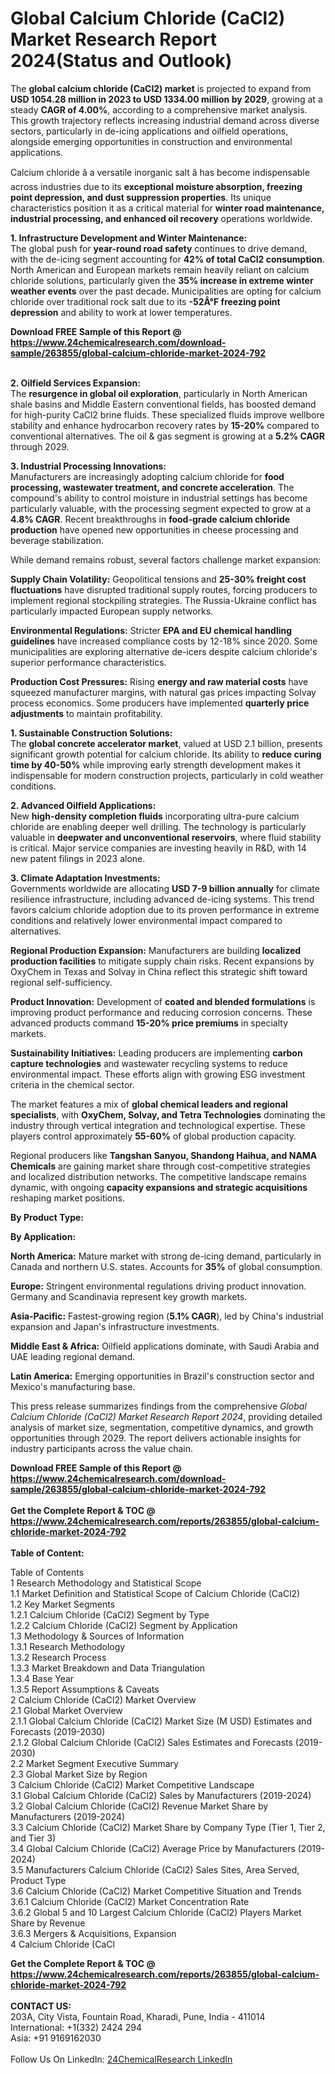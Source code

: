 <h1>Global Calcium Chloride (CaCl2) Market Research Report 2024(Status and Outlook)</h1><p>The <strong>global calcium chloride (CaCl2) market</strong> is projected to expand from <strong>USD 1054.28 million in 2023 to USD 1334.00 million by 2029</strong>, growing at a steady <strong>CAGR of 4.00%</strong>, according to a comprehensive market analysis. This growth trajectory reflects increasing industrial demand across diverse sectors, particularly in de-icing applications and oilfield operations, alongside emerging opportunities in construction and environmental applications.</p><p>Calcium chloride â a versatile inorganic salt â has become indispensable across industries due to its <strong>exceptional moisture absorption, freezing point depression, and dust suppression properties</strong>. Its unique characteristics position it as a critical material for <strong>winter road maintenance, industrial processing, and enhanced oil recovery</strong> operations worldwide.</p><p><strong>1. Infrastructure Development and Winter Maintenance:</strong><br>
The global push for <strong>year-round road safety</strong> continues to drive demand, with the de-icing segment accounting for <strong>42% of total CaCl2 consumption</strong>. North American and European markets remain heavily reliant on calcium chloride solutions, particularly given the <strong>35% increase in extreme winter weather events</strong> over the past decade. Municipalities are opting for calcium chloride over traditional rock salt due to its <strong>-52Â°F freezing point depression</strong> and ability to work at lower temperatures.</p><div><b>Download FREE Sample of this Report @ 
            <a href="https://www.24chemicalresearch.com/download-sample/263855/global-calcium-chloride-market-2024-792">
            https://www.24chemicalresearch.com/download-sample/263855/global-calcium-chloride-market-2024-792</a></b></div><br><p><strong>2. Oilfield Services Expansion:</strong><br>
The <strong>resurgence in global oil exploration</strong>, particularly in North American shale basins and Middle Eastern conventional fields, has boosted demand for high-purity CaCl2 brine fluids. These specialized fluids improve wellbore stability and enhance hydrocarbon recovery rates by <strong>15-20%</strong> compared to conventional alternatives. The oil &amp; gas segment is growing at a <strong>5.2% CAGR</strong> through 2029.</p><p><strong>3. Industrial Processing Innovations:</strong><br>
Manufacturers are increasingly adopting calcium chloride for <strong>food processing, wastewater treatment, and concrete acceleration</strong>. The compound's ability to control moisture in industrial settings has become particularly valuable, with the processing segment expected to grow at a <strong>4.8% CAGR</strong>. Recent breakthroughs in <strong>food-grade calcium chloride production</strong> have opened new opportunities in cheese processing and beverage stabilization.</p><p>While demand remains robust, several factors challenge market expansion:</p><p><strong>Supply Chain Volatility:</strong> Geopolitical tensions and <strong>25-30% freight cost fluctuations</strong> have disrupted traditional supply routes, forcing producers to implement regional stockpiling strategies. The Russia-Ukraine conflict has particularly impacted European supply networks.</p><p><strong>Environmental Regulations:</strong> Stricter <strong>EPA and EU chemical handling guidelines</strong> have increased compliance costs by 12-18% since 2020. Some municipalities are exploring alternative de-icers despite calcium chloride's superior performance characteristics.</p><p><strong>Production Cost Pressures:</strong> Rising <strong>energy and raw material costs</strong> have squeezed manufacturer margins, with natural gas prices impacting Solvay process economics. Some producers have implemented <strong>quarterly price adjustments</strong> to maintain profitability.</p><p><strong>1. Sustainable Construction Solutions:</strong><br>
The <strong>global concrete accelerator market</strong>, valued at USD 2.1 billion, presents significant growth potential for calcium chloride. Its ability to <strong>reduce curing time by 40-50%</strong> while improving early strength development makes it indispensable for modern construction projects, particularly in cold weather conditions.</p><p><strong>2. Advanced Oilfield Applications:</strong><br>
New <strong>high-density completion fluids</strong> incorporating ultra-pure calcium chloride are enabling deeper well drilling. The technology is particularly valuable in <strong>deepwater and unconventional reservoirs</strong>, where fluid stability is critical. Major service companies are investing heavily in R&amp;D, with 14 new patent filings in 2023 alone.</p><p><strong>3. Climate Adaptation Investments:</strong><br>
Governments worldwide are allocating <strong>USD 7-9 billion annually</strong> for climate resilience infrastructure, including advanced de-icing systems. This trend favors calcium chloride adoption due to its proven performance in extreme conditions and relatively lower environmental impact compared to alternatives.</p><p><strong>Regional Production Expansion:</strong> Manufacturers are building <strong>localized production facilities</strong> to mitigate supply chain risks. Recent expansions by OxyChem in Texas and Solvay in China reflect this strategic shift toward regional self-sufficiency.</p><p><strong>Product Innovation:</strong> Development of <strong>coated and blended formulations</strong> is improving product performance and reducing corrosion concerns. These advanced products command <strong>15-20% price premiums</strong> in specialty markets.</p><p><strong>Sustainability Initiatives:</strong> Leading producers are implementing <strong>carbon capture technologies</strong> and wastewater recycling systems to reduce environmental impact. These efforts align with growing ESG investment criteria in the chemical sector.</p><p>The market features a mix of <strong>global chemical leaders and regional specialists</strong>, with <strong>OxyChem, Solvay, and Tetra Technologies</strong> dominating the industry through vertical integration and technological expertise. These players control approximately <strong>55-60%</strong> of global production capacity.</p><p>Regional producers like <strong>Tangshan Sanyou, Shandong Haihua, and NAMA Chemicals</strong> are gaining market share through cost-competitive strategies and localized distribution networks. The competitive landscape remains dynamic, with ongoing <strong>capacity expansions and strategic acquisitions</strong> reshaping market positions.</p><p><strong>By Product Type:</strong></p><p><strong>By Application:</strong></p><p><strong>North America:</strong> Mature market with strong de-icing demand, particularly in Canada and northern U.S. states. Accounts for <strong>35%</strong> of global consumption.</p><p><strong>Europe:</strong> Stringent environmental regulations driving product innovation. Germany and Scandinavia represent key growth markets.</p><p><strong>Asia-Pacific:</strong> Fastest-growing region (<strong>5.1% CAGR</strong>), led by China's industrial expansion and Japan's infrastructure investments.</p><p><strong>Middle East &amp; Africa:</strong> Oilfield applications dominate, with Saudi Arabia and UAE leading regional demand.</p><p><strong>Latin America:</strong> Emerging opportunities in Brazil's construction sector and Mexico's manufacturing base.</p><p>This press release summarizes findings from the comprehensive <em>Global Calcium Chloride (CaCl2) Market Research Report 2024</em>, providing detailed analysis of market size, segmentation, competitive dynamics, and growth opportunities through 2029. The report delivers actionable insights for industry participants across the value chain.</p><div><b>Download FREE Sample of this Report @ 
            <a href="https://www.24chemicalresearch.com/download-sample/263855/global-calcium-chloride-market-2024-792">
            https://www.24chemicalresearch.com/download-sample/263855/global-calcium-chloride-market-2024-792</a></b></div><br><div><b>Get the Complete Report & TOC @ 
            <a href="https://www.24chemicalresearch.com/reports/263855/global-calcium-chloride-market-2024-792">
            https://www.24chemicalresearch.com/reports/263855/global-calcium-chloride-market-2024-792</a></b></div><br>
            <b>Table of Content:</b><p>Table of Contents<br />
1 Research Methodology and Statistical Scope<br />
1.1 Market Definition and Statistical Scope of Calcium Chloride (CaCl2)<br />
1.2 Key Market Segments<br />
1.2.1 Calcium Chloride (CaCl2) Segment by Type<br />
1.2.2 Calcium Chloride (CaCl2) Segment by Application<br />
1.3 Methodology & Sources of Information<br />
1.3.1 Research Methodology<br />
1.3.2 Research Process<br />
1.3.3 Market Breakdown and Data Triangulation<br />
1.3.4 Base Year<br />
1.3.5 Report Assumptions & Caveats<br />
2 Calcium Chloride (CaCl2) Market Overview<br />
2.1 Global Market Overview<br />
2.1.1 Global Calcium Chloride (CaCl2) Market Size (M USD) Estimates and Forecasts (2019-2030)<br />
2.1.2 Global Calcium Chloride (CaCl2) Sales Estimates and Forecasts (2019-2030)<br />
2.2 Market Segment Executive Summary<br />
2.3 Global Market Size by Region<br />
3 Calcium Chloride (CaCl2) Market Competitive Landscape<br />
3.1 Global Calcium Chloride (CaCl2) Sales by Manufacturers (2019-2024)<br />
3.2 Global Calcium Chloride (CaCl2) Revenue Market Share by Manufacturers (2019-2024)<br />
3.3 Calcium Chloride (CaCl2) Market Share by Company Type (Tier 1, Tier 2, and Tier 3)<br />
3.4 Global Calcium Chloride (CaCl2) Average Price by Manufacturers (2019-2024)<br />
3.5 Manufacturers Calcium Chloride (CaCl2) Sales Sites, Area Served, Product Type<br />
3.6 Calcium Chloride (CaCl2) Market Competitive Situation and Trends<br />
3.6.1 Calcium Chloride (CaCl2) Market Concentration Rate<br />
3.6.2 Global 5 and 10 Largest Calcium Chloride (CaCl2) Players Market Share by Revenue<br />
3.6.3 Mergers & Acquisitions, Expansion<br />
4 Calcium Chloride (CaCl</p><div><b>Get the Complete Report & TOC @ 
            <a href="https://www.24chemicalresearch.com/reports/263855/global-calcium-chloride-market-2024-792">
            https://www.24chemicalresearch.com/reports/263855/global-calcium-chloride-market-2024-792</a></b></div><br><b>CONTACT US:</b><br>
            203A, City Vista, Fountain Road, Kharadi, Pune, India - 411014<br>
            International: +1(332) 2424 294<br>
            Asia: +91 9169162030 <br><br>
            Follow Us On LinkedIn: <a href="https://www.linkedin.com/company/24chemicalresearch/">24ChemicalResearch LinkedIn</a>